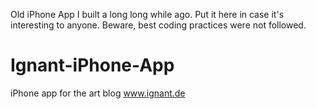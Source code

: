 Old iPhone App I built a long long while ago. Put it here in case it's interesting to anyone. Beware, best coding practices were not followed.


Ignant-iPhone-App
=================

iPhone app for the art blog www.ignant.de
